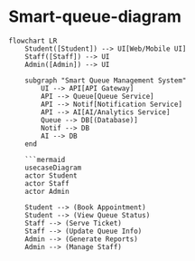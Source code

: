 # Smart-queue-diagram

```mermaid
flowchart LR
    Student([Student]) --> UI[Web/Mobile UI]
    Staff([Staff]) --> UI
    Admin([Admin]) --> UI

    subgraph "Smart Queue Management System"
        UI --> API[API Gateway]
        API --> Queue[Queue Service]
        API --> Notif[Notification Service]
        API --> AI[AI/Analytics Service]
        Queue --> DB[(Database)]
        Notif --> DB
        AI --> DB
    end
    
    ```mermaid
    usecaseDiagram
    actor Student
    actor Staff
    actor Admin

    Student --> (Book Appointment)
    Student --> (View Queue Status)
    Staff --> (Serve Ticket)
    Staff --> (Update Queue Info)
    Admin --> (Generate Reports)
    Admin --> (Manage Staff)

